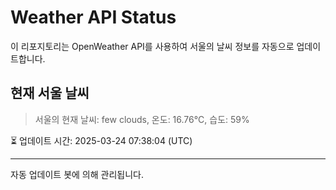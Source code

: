 
# Weather API Status

이 리포지토리는 OpenWeather API를 사용하여 서울의 날씨 정보를 자동으로 업데이트합니다.

## 현재 서울 날씨
> 서울의 현재 날씨: few clouds, 온도: 16.76°C, 습도: 59%

⏳ 업데이트 시간: 2025-03-24 07:38:04 (UTC)

---
자동 업데이트 봇에 의해 관리됩니다.
